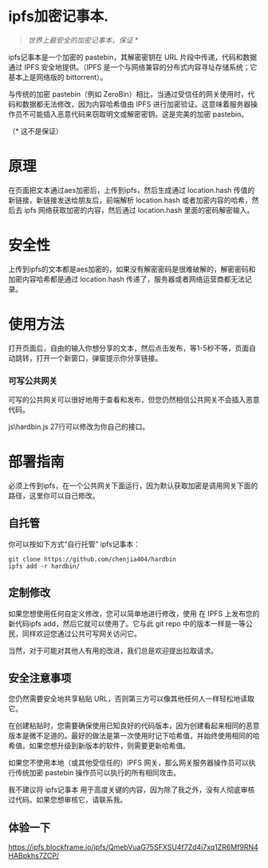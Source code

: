 # ipfs加密记事本.

> *世界上最安全的加密记事本，保证* *

ipfs记事本是一个加密的 pastebin，其解密密钥在 URL 片段中传递，代码和数据通过 IPFS 安全地提供。（IPFS 是一个与网络兼容的分布式内容寻址存储系统；它基本上是网络版的 bittorrent）。

与传统的加密 pastebin（例如 ZeroBin）相比，当通过受信任的网关使用时，代码和数据都无法修改，因为内容哈希值由 IPFS 进行加密验证。这意味着服务器操作员不可能插入恶意代码来窃取明文或解密密钥。这是完美的加密 pastebin。

（* 这不是保证）

# 原理

在页面把文本通过aes加密后，上传到ipfs，然后生成通过  location.hash 传值的新链接，新链接发送给朋友后，前端解析 location.hash 或者加密内容的哈希，然后去 ipfs 网络获取加密的内容，然后通过 location.hash 里面的密码解密输入。

# 安全性

上传到ipfs的文本都是aes加密的，如果没有解密密码是很难破解的，解密密码和加密内容哈希都是通过 location.hash 传递了，服务器或者网络运营商都无法记录。

# 使用方法

打开页面后，自由的输入你想分享的文本，然后点击发布，等1-5秒不等，页面自动跳转，打开一个新窗口，弹窗提示你分享链接。

### 可写公共网关

可写的公共网关可以很好地用于查看和发布，但您仍然相信公共网关不会插入恶意代码。

js\hardbin.js 27行可以修改为你自己的接口。

# 部署指南

必须上传到ipfs，在一个公共网关下面运行，因为默认获取加密是调用网关下面的路径，这里你可以自己修改。


## 自托管

你可以按如下方式“自行托管” ipfs记事本：

    git clone https://github.com/chenjia404/hardbin
    ipfs add -r hardbin/

## 定制修改

如果您想使用任何自定义修改，您可以简单地进行修改，使用 在 IPFS 上发布您的新代码ipfs add，然后它就可以使用了。它与此 git repo 中的版本一样是一等公民，同样欢迎您通过公共可写网关访问它。

当然，对于可能对其他人有用的改进，我们总是欢迎提出拉取请求。

## 安全注意事项

您仍然需要安全地共享粘贴 URL，否则第三方可以像其他任何人一样轻松地读取它。

在创建粘贴时，您需要确保使用已知良好的代码版本，因为创建看起来相同的恶意版本是微不足道的。最好的做法是第一次使用时记下哈希值，并始终使用相同的哈希值。如果您想升级到新版本的软件，则需要更新哈希值。

如果您不使用本地（或其他受信任的）IPFS 网关，那么网关服务器操作员可以执行传统加密 pastebin 操作员可以执行的所有相同攻击。

我不建议将 ipfs记事本 用于高度关键的内容，因为除了我之外，没有人彻底审核过代码。如果您想审核它，请联系我。

## 体验一下

https://ipfs.blockframe.io/ipfs/QmebVuaG75SFXSU4f7Zd4i7xq1ZR6Mf9RN4HABpkhs7ZCP/
